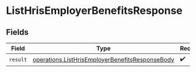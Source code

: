 # ListHrisEmployerBenefitsResponse


## Fields

| Field                                                                                                              | Type                                                                                                               | Required                                                                                                           | Description                                                                                                        |
| ------------------------------------------------------------------------------------------------------------------ | ------------------------------------------------------------------------------------------------------------------ | ------------------------------------------------------------------------------------------------------------------ | ------------------------------------------------------------------------------------------------------------------ |
| `result`                                                                                                           | [operations.ListHrisEmployerBenefitsResponseBody](../../models/operations/listhrisemployerbenefitsresponsebody.md) | :heavy_check_mark:                                                                                                 | N/A                                                                                                                |